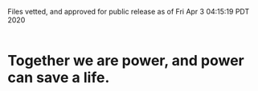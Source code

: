 Files vetted, and approved for public release as of Fri Apr  3 04:15:19 PDT 2020<br><br><h1>Together we are power, and power can save a life.</h1>
